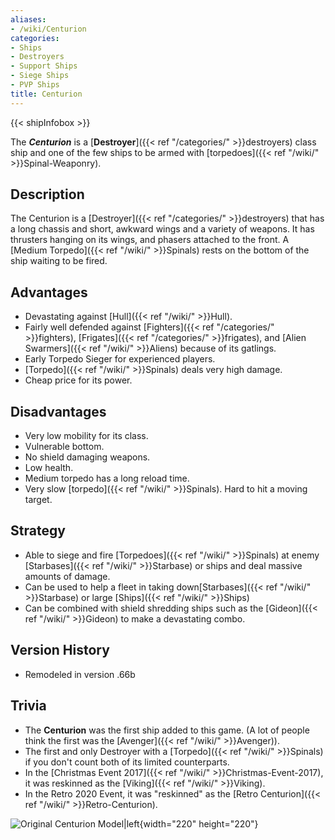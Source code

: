 ```yaml
---
aliases:
- /wiki/Centurion
categories:
- Ships
- Destroyers
- Support Ships
- Siege Ships
- PVP Ships
title: Centurion
---  
```


{{< shipInfobox >}} 

The **_Centurion_** is a [**Destroyer**]({{< ref "/categories/" >}}destroyers) class ship and one of the few ships to be armed with [torpedoes]({{< ref "/wiki/" >}}Spinal-Weaponry).

## Description

The Centurion is a [Destroyer]({{< ref "/categories/" >}}destroyers) that has a long chassis and short, awkward wings and a variety of weapons. It has thrusters hanging on its wings, and phasers attached to the front. A [Medium Torpedo]({{< ref "/wiki/" >}}Spinals) rests on the bottom of the ship waiting to be fired.

## Advantages

- Devastating against [Hull]({{< ref "/wiki/" >}}Hull).
- Fairly well defended against [Fighters]({{< ref "/categories/" >}}fighters), [Frigates]({{< ref "/categories/" >}}frigates), and [Alien Swarmers]({{< ref "/wiki/" >}}Aliens) because of its gatlings.
- Early Torpedo Sieger for experienced players.
- [Torpedo]({{< ref "/wiki/" >}}Spinals) deals very high damage.
- Cheap price for its power.

## Disadvantages

- Very low mobility for its class.
- Vulnerable bottom.
- No shield damaging weapons.
- Low health.
- Medium torpedo has a long reload time.
- Very slow [torpedo]({{< ref "/wiki/" >}}Spinals). Hard to hit a moving target.

## Strategy

- Able to siege and fire [Torpedoes]({{< ref "/wiki/" >}}Spinals) at enemy [Starbases]({{< ref "/wiki/" >}}Starbase) or ships and deal massive amounts of damage.
- Can be used to help a fleet in taking down[Starbases]({{< ref "/wiki/" >}}Starbase) or large [Ships]({{< ref "/wiki/" >}}Ships)
- Can be combined with shield shredding ships such as the [Gideon]({{< ref "/wiki/" >}}Gideon) to make a devastating combo.

## Version History 

- Remodeled in version .66b

## Trivia

- The **Centurion** was the first ship added to this game. (A lot of people think the first was the [Avenger]({{< ref "/wiki/" >}}Avenger)).
- The first and only Destroyer with a [Torpedo]({{< ref "/wiki/" >}}Spinals) if you don't count both of its limited counterparts.
- In the [Christmas Event 2017]({{< ref "/wiki/" >}}Christmas-Event-2017), it was reskinned as the [Viking]({{< ref "/wiki/" >}}Viking).
- In the Retro 2020 Event, it was "reskinned" as the [Retro Centurion]({{< ref "/wiki/" >}}Retro-Centurion).

![Original Centurion
Model|left](Cent6.png "Original Centurion Model|left"){width="220" height="220"}